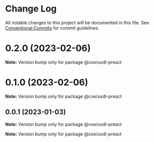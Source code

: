 # Change Log

All notable changes to this project will be documented in this file.
See [Conventional Commits](https://conventionalcommits.org) for commit guidelines.

# 0.2.0 (2023-02-06)

**Note:** Version bump only for package @coe/uxdl-preact

# 0.1.0 (2023-02-06)

**Note:** Version bump only for package @coe/uxdl-preact

## 0.0.1 (2023-01-03)

**Note:** Version bump only for package @coe/uxdl-preact

**Note:** Version bump only for package @coe/uxdl-preact

<!-- Example
# [1.0.1](https://github.com/protcer-gamble/uxdl-primitives/compare/v1.0.0...v1.0.1) (YYYY-MM-DD)
-->
